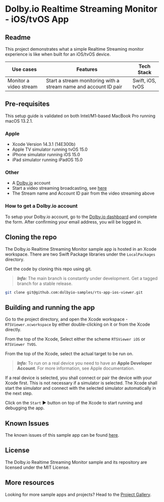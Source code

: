 # Dolby.io Realtime Streaming Monitor - iOS/tvOS App

## Readme

This project demonstrates what a simple Realtime Streaming monitor experience is like when built for an iOS/tvOS device.

| Use cases              | Features                                                         | Tech Stack       |
| ---------------------- | ---------------------------------------------------------------- | ---------------- |
| Monitor a video stream | Start a stream monitoring with a stream name and account ID pair | Swift, iOS, tvOS |

## Pre-requisites

This setup guide is validated on both Intel/M1-based MacBook Pro running macOS 13.2.1.

### Apple

- Xcode Version 14.3.1 (14E300b)
- Apple TV simulator running tvOS 15.0
- iPhone simulator running iOS 15.0
- iPad simulator running iPadOS 15.0

### Other

- A [Dolby.io](https://dashboard.dolby.io/signup/) account
- Start a video streaming broadcasting, see [here](https://docs.dolby.io/streaming-apis/docs/how-to-broadcast-in-dashboard)
- The Stream name and Account ID pair from the video streaming above

### How to get a Dolby.io account

To setup your Dolby.io account, go to the [Dolby.io dashboard](https://dashboard.dolby.io/signup/) and complete the form. After confirming your email address, you will be logged in.

## Cloning the repo

The Dolby.io Realtime Streaming Monitor sample app is hosted in an Xcode workspace. There are two Swift Package libraries under the `LocalPackages` directory.

Get the code by cloning this repo using git.

> **_Info:_** The main branch is constantly under development. Get a tagged branch for a stable release.

```bash
git clone git@github.com:dolbyio-samples/rts-app-ios-viewer.git
```

## Building and running the app

Go to the project directory, and open the Xcode workspace - `RTSViewer.xcworkspace` by either double-clicking on it or from the Xcode directly.

From the top of the Xcode, Select either the scheme `RTSViewer iOS` or `RTSViewer TVOS`.

From the top of the Xcode, select the actual target to be run on.

> **_Info:_** To run on a real device you need to have an **Apple Developer Account**. For more information, see Apple documentation.

If a real device is selected, you shall connect or pair the device with your Xcode first. This is not necessary if a simulator is selected. The Xcode shall start the simulator and connect with the selected simulator automatically in the next step.

Click on the `Start` ► button on top of the Xcode to start running and debugging the app.

## Known Issues

The known issues of this sample app can be found [here](KNOWN-ISSUES.md).

## License

The Dolby.io Realtime Streaming Monitor sample and its repository are licensed under the MIT License.

## More resources

Looking for more sample apps and projects? Head to the [Project Gallery](https://docs.dolby.io/communications-apis/page/gallery).
